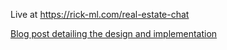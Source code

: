 Live at https://rick-ml.com/real-estate-chat

[Blog post detailing the design and implementation](https://www.linkedin.com/pulse/learning-mcp-building-real-estate-ai-assistant-eric-sibley-4phic/)
